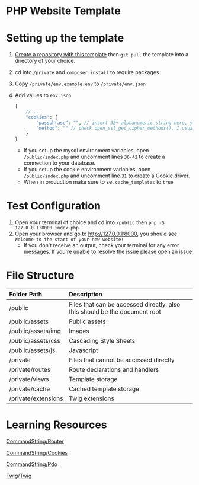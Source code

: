 # PHP Website Template

# Setting up the template
1. [Create a repository with this template](https://github.com/CommandString/PHP-Website-Template/generate) then `git pull` the template into a directory of your choice.
3. cd into `/private` and `composer install` to require packages
3. Copy `/private/env.example.env` to `/private/env.json`
4. Add values to `env.json`

	```php
	{
	    // ...
	    "cookies": {
	        "passphrase": "", // insert 32+ alphanumeric string here, you can use a password generator to generate a string
	        "method": "" // check open_ssl_get_cipher_methods(), I usually use AES-256-CTR
	    }
	}
	```
	* If you setup the mysql environment variables, open `/public/index.php` and uncomment lines `36-42` to create a connection to your database.
	* If you setup the cookie environment variables, open `/public/index.php` and uncomment line `31` to create a Cookie driver.
	* When in production make sure to set `cache_templates` to `true`

# Test Configuration
1. Open your terminal of choice and cd into `/public` then `php -S 127.0.0.1:8000 index.php`
2. Open your browser and go to http://127.0.0.1:8000, you should see `Welcome to the start of your new website!`
	* If you don't receive an output, check your terminal for any error messages. If you're unable to resolve the issue please [open an issue](https://github.com/CommandString/PHP-Website-Template/issues/new)

# File Structure
| Folder Path | Description |
|:-| :-|
| /public 						| Files that can be accessed directly, also this should be the document root
| /public/assets 			| Public assets
| /public/assets/img 	| Images
| /public/assets/css 	| Cascading Style Sheets
| /public/assets/js  	| Javascript
| /private 						| Files that cannot be accessed directly
| /private/routes 		| Route declarations and handlers
| /private/views  		| Template storage
| /private/cache			| Cached template storage
| /private/extensions | Twig extensions

# Learning Resources
[CommandString/Router](https://github.com/CommandString/router)

[CommandString/Cookies](https://github.com/CommandString/cookies)

[CommandString/Pdo](https://github.com/CommandString/pdo)

[Twig/Twig](https://twig.symfony.com/doc/3.x/)
